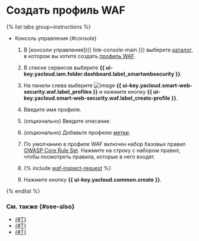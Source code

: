 # Создать профиль WAF

{% list tabs group=instructions %}

- Консоль управления {#console}

  1. В [консоли управления]({{ link-console-main }}) выберите [каталог](../../resource-manager/concepts/resources-hierarchy.md#folder), в котором вы хотите создать [профиль WAF](../concepts/waf.md).
  1. В списке сервисов выберите **{{ ui-key.yacloud.iam.folder.dashboard.label_smartwebsecurity }}**.
  1. На панели слева выберите ![image](../../_assets/smartwebsecurity/waf.svg) **{{ ui-key.yacloud.smart-web-security.waf.label_profiles }}** и нажмите кнопку **{{ ui-key.yacloud.smart-web-security.waf.label_create-profile }}**.
  1. Введите имя профиля.
  1. (опционально) Введите описание.
  1. (опционально) Добавьте профилю [метки](../../resource-manager/concepts/labels.md).
  1. По умолчанию в профиле WAF включен набор базовых правил [OWASP Core Rule Set](https://coreruleset.org/). Нажмите на строку с набором правил, чтобы посмотреть правила, которые в него входят.

  1. {% include [waf-inspect-request](../../_includes/smartwebsecurity/waf-inspect-request.md) %}

  1. Нажмите кнопку **{{ ui-key.yacloud.common.create }}**.

{% endlist %}

### См. также {#see-also}

* [{#T}](rule-add.md)
* [{#T}](profile-update.md)
* [{#T}](waf-profile-delete.md)
